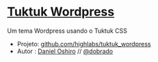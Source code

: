 # [Tuktuk Wordpress](github.com/highlabs/tuktuk_wordpress)

Um tema Wordpress usando o Tuktuk CSS

* Projeto: [github.com/highlabs/tuktuk_wordpress](github.com/highlabs/tuktuk_wordpress)
* Autor : [Daniel Oshiro](http://highlabs.net) // [@dobrado](http://twitter.com/dobrado)
